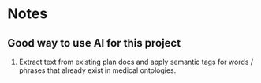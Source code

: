 # Notes

## Good way to use AI for this project

1. Extract text from existing plan docs and apply semantic tags for words / phrases that already exist in medical ontologies.
